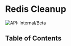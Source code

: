 # Redis Cleanup

![API: Internal/Beta](https://img.shields.io/static/v1?label=API&message=Internal/Beta&color=red&style=flat-square)


## Table of Contents
